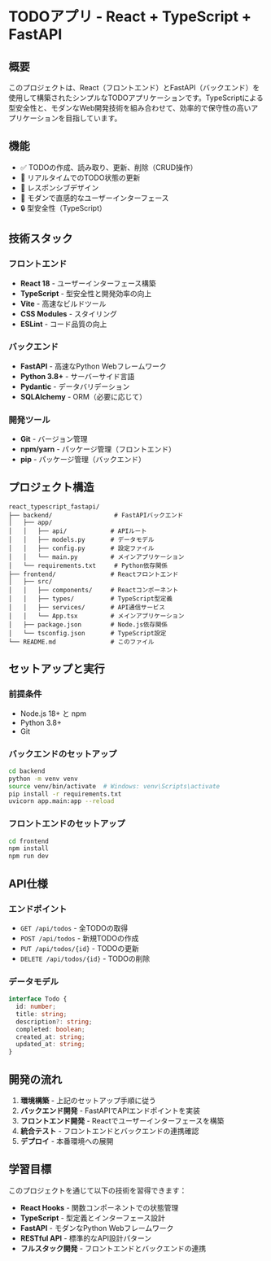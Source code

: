 # TODOアプリ - React + TypeScript + FastAPI

## 概要

このプロジェクトは、React（フロントエンド）とFastAPI（バックエンド）を使用して構築されたシンプルなTODOアプリケーションです。TypeScriptによる型安全性と、モダンなWeb開発技術を組み合わせて、効率的で保守性の高いアプリケーションを目指しています。

## 機能

- ✅ TODOの作成、読み取り、更新、削除（CRUD操作）
- 🔄 リアルタイムでのTODO状態の更新
- 📱 レスポンシブデザイン
- 🎨 モダンで直感的なユーザーインターフェース
- 🔒 型安全性（TypeScript）

## 技術スタック

### フロントエンド
- **React 18** - ユーザーインターフェース構築
- **TypeScript** - 型安全性と開発効率の向上
- **Vite** - 高速なビルドツール
- **CSS Modules** - スタイリング
- **ESLint** - コード品質の向上

### バックエンド
- **FastAPI** - 高速なPython Webフレームワーク
- **Python 3.8+** - サーバーサイド言語
- **Pydantic** - データバリデーション
- **SQLAlchemy** - ORM（必要に応じて）

### 開発ツール
- **Git** - バージョン管理
- **npm/yarn** - パッケージ管理（フロントエンド）
- **pip** - パッケージ管理（バックエンド）

## プロジェクト構造

```
react_typescript_fastapi/
├── backend/                 # FastAPIバックエンド
│   ├── app/
│   │   ├── api/            # APIルート
│   │   ├── models.py       # データモデル
│   │   ├── config.py       # 設定ファイル
│   │   └── main.py         # メインアプリケーション
│   └── requirements.txt     # Python依存関係
├── frontend/               # Reactフロントエンド
│   ├── src/
│   │   ├── components/     # Reactコンポーネント
│   │   ├── types/          # TypeScript型定義
│   │   ├── services/       # API通信サービス
│   │   └── App.tsx         # メインアプリケーション
│   ├── package.json        # Node.js依存関係
│   └── tsconfig.json       # TypeScript設定
└── README.md               # このファイル
```

## セットアップと実行

### 前提条件
- Node.js 18+ と npm
- Python 3.8+
- Git

### バックエンドのセットアップ

```bash
cd backend
python -m venv venv
source venv/bin/activate  # Windows: venv\Scripts\activate
pip install -r requirements.txt
uvicorn app.main:app --reload
```

### フロントエンドのセットアップ

```bash
cd frontend
npm install
npm run dev
```

## API仕様

### エンドポイント
- `GET /api/todos` - 全TODOの取得
- `POST /api/todos` - 新規TODOの作成
- `PUT /api/todos/{id}` - TODOの更新
- `DELETE /api/todos/{id}` - TODOの削除

### データモデル
```typescript
interface Todo {
  id: number;
  title: string;
  description?: string;
  completed: boolean;
  created_at: string;
  updated_at: string;
}
```

## 開発の流れ

1. **環境構築** - 上記のセットアップ手順に従う
2. **バックエンド開発** - FastAPIでAPIエンドポイントを実装
3. **フロントエンド開発** - Reactでユーザーインターフェースを構築
4. **統合テスト** - フロントエンドとバックエンドの連携確認
5. **デプロイ** - 本番環境への展開

## 学習目標

このプロジェクトを通じて以下の技術を習得できます：

- **React Hooks** - 関数コンポーネントでの状態管理
- **TypeScript** - 型定義とインターフェース設計
- **FastAPI** - モダンなPython Webフレームワーク
- **RESTful API** - 標準的なAPI設計パターン
- **フルスタック開発** - フロントエンドとバックエンドの連携

